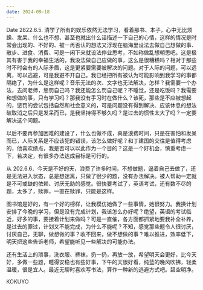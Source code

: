```yaml
---
date: 2024-09-18
---
```


Date
2822.6.5.
清学了所有的娱乐依然无法学习，看着那书、本子，心中无比烦躁、发呆、什么也不想、甚至也就出什么话描述一下自己的心情，这样的情况是时常会出现的、不好的、被一再否认的想法又浮现在脑海里设法去做自己想做的事、散步、进食、消费、可是一闲下来就设法停业思考，不如称做乱想朝思吧。这是极其有害于我的幸福生活的，我没法做自己应做的事，这么是很糟糕吗？相对于那些时不时会有的人际矛盾，这是更紧要需要被解决的问题。对于人际的问题，可以远离，可以逃避，可是我避不开自己。我已经把所有被认为可能影响到我学习的事都隔绝了，为什么是这样呢？音乐无法的次、文字也无法解决，怎样？我需要一个办法，去问老师，惩罚自己吗？我还能怎么罚自己呢？不睡觉，还是吃饭吗？我需要和想做的事，只有学习吗？那我没有手习时在做什么？该死，那些是不应被想起的，惩罚的尝试包括自然和社会意义的，可是问题没有得到解决、应该休息的想法破取消之后只是发呆而已，是我坚持得不够久吗？是过去的惯性太大了吗？一定要解决这个问题。

以后不要再参加困难的建设了，什么也做不成，真是浪费时间，只是在害怕和发呆而已，人际关系是不应该犯的错误，该怎么做好呢？和丁建国的交往是值得考虑的，他喜欢绩点，我是否可以以此作为一个目的？这是一个好机会，慎重考虑一下，若决定，有很多办法达成目标是可行的。

从 202.6.6．今天是不好的天，浪费了许多时间，不想做题，逼着自己去做了，还是无法进入状态，总是想迷离，只做了很少的题，没有办法解决。被人帮助一定就是不可或缺的依赖、讨厌无助的感觉。很快要考试了，英语考试，还有数不尽的题，太多了，赎罪，一直在赎罪，只能是这样。

图书馆是好的，有一个好的榜样，让我模仿她做了一些事情，她很努力。我换计划安排了今晚的学习，但是没有完成计划，我该怎么办好呢？绝望，英语的考试临近，好多的事，要接着计划来做吗？可是一直催，各方面都抓紧地要我补全补养，是过去的罪过，计划又不能完成，为什么不能呢？不知，感觉那些题令人很讨厌，讨厌自己，无聊，做想做的事？收不回来，做不想做的事？难以推进，效率低下，明天把这些告诉老师，希望能听见一些解决的可能办法。

还有生活上的琐事，洗衣服、裤袜，扔一扔，再放一放，希望明天会更好，比今天好，多做一些题，睡得安稳也有些好事，下午的天很好看，纯蓝的晚风吹拂，轻柔温暖，很是宜人。最近无聊时喜欢写书法，算作一种新的逃避方式吧。碧空明净。

KOKUYO
